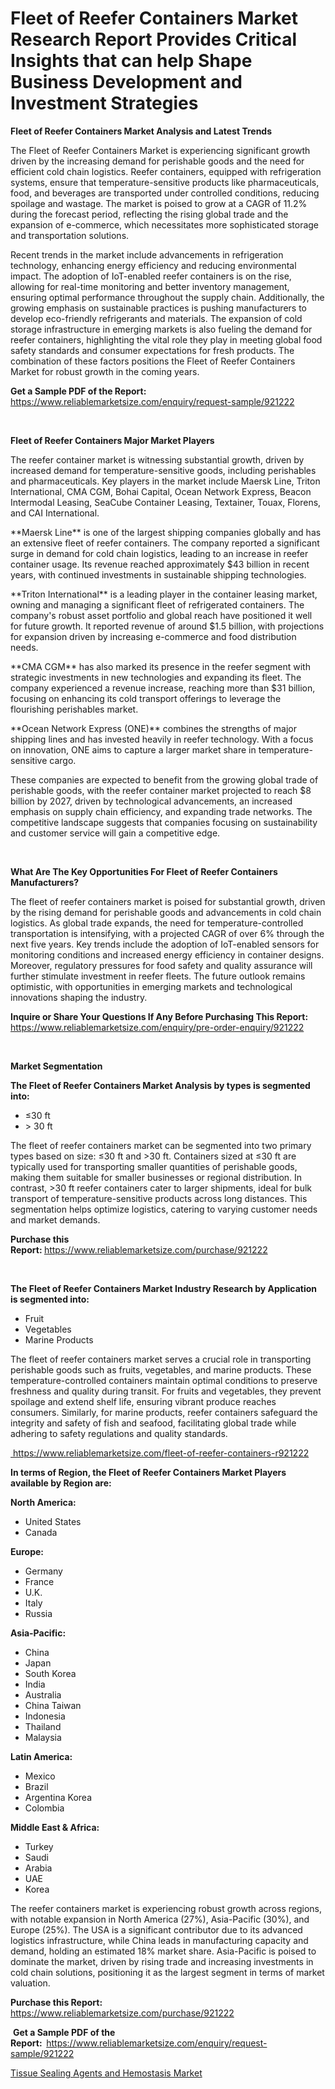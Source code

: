 <p><h1>Fleet of Reefer Containers Market Research Report Provides Critical Insights that can help Shape Business Development and Investment Strategies</h1></p><p><strong>Fleet of Reefer Containers Market Analysis and Latest Trends</strong></p>
<p><p>The Fleet of Reefer Containers Market is experiencing significant growth driven by the increasing demand for perishable goods and the need for efficient cold chain logistics. Reefer containers, equipped with refrigeration systems, ensure that temperature-sensitive products like pharmaceuticals, food, and beverages are transported under controlled conditions, reducing spoilage and wastage. The market is poised to grow at a CAGR of 11.2% during the forecast period, reflecting the rising global trade and the expansion of e-commerce, which necessitates more sophisticated storage and transportation solutions.</p><p>Recent trends in the market include advancements in refrigeration technology, enhancing energy efficiency and reducing environmental impact. The adoption of IoT-enabled reefer containers is on the rise, allowing for real-time monitoring and better inventory management, ensuring optimal performance throughout the supply chain. Additionally, the growing emphasis on sustainable practices is pushing manufacturers to develop eco-friendly refrigerants and materials. The expansion of cold storage infrastructure in emerging markets is also fueling the demand for reefer containers, highlighting the vital role they play in meeting global food safety standards and consumer expectations for fresh products. The combination of these factors positions the Fleet of Reefer Containers Market for robust growth in the coming years.</p></p>
<p><strong>Get a Sample PDF of the Report:&nbsp;</strong> <a href="https://www.reliablemarketsize.com/enquiry/request-sample/921222?utm_campaign=3185&utm_medium=2&utm_source=Github&utm_content=ia&utm_term=07032025&utm_id=fleet-of-reefer-containers">https://www.reliablemarketsize.com/enquiry/request-sample/921222</a></p>
<p>&nbsp;</p>
<p><strong>Fleet of Reefer Containers Major Market Players</strong></p>
<p><p>The reefer container market is witnessing substantial growth, driven by increased demand for temperature-sensitive goods, including perishables and pharmaceuticals. Key players in the market include Maersk Line, Triton International, CMA CGM, Bohai Capital, Ocean Network Express, Beacon Intermodal Leasing, SeaCube Container Leasing, Textainer, Touax, Florens, and CAI International.</p><p>**Maersk Line** is one of the largest shipping companies globally and has an extensive fleet of reefer containers. The company reported a significant surge in demand for cold chain logistics, leading to an increase in reefer container usage. Its revenue reached approximately $43 billion in recent years, with continued investments in sustainable shipping technologies.</p><p>**Triton International** is a leading player in the container leasing market, owning and managing a significant fleet of refrigerated containers. The company's robust asset portfolio and global reach have positioned it well for future growth. It reported revenue of around $1.5 billion, with projections for expansion driven by increasing e-commerce and food distribution needs.</p><p>**CMA CGM** has also marked its presence in the reefer segment with strategic investments in new technologies and expanding its fleet. The company experienced a revenue increase, reaching more than $31 billion, focusing on enhancing its cold transport offerings to leverage the flourishing perishables market.</p><p>**Ocean Network Express (ONE)** combines the strengths of major shipping lines and has invested heavily in reefer technology. With a focus on innovation, ONE aims to capture a larger market share in temperature-sensitive cargo.</p><p>These companies are expected to benefit from the growing global trade of perishable goods, with the reefer container market projected to reach $8 billion by 2027, driven by technological advancements, an increased emphasis on supply chain efficiency, and expanding trade networks. The competitive landscape suggests that companies focusing on sustainability and customer service will gain a competitive edge.</p></p>
<p>&nbsp;</p>
<p><strong>What Are The Key Opportunities For Fleet of Reefer Containers Manufacturers?</strong></p>
<p><p>The fleet of reefer containers market is poised for substantial growth, driven by the rising demand for perishable goods and advancements in cold chain logistics. As global trade expands, the need for temperature-controlled transportation is intensifying, with a projected CAGR of over 6% through the next five years. Key trends include the adoption of IoT-enabled sensors for monitoring conditions and increased energy efficiency in container designs. Moreover, regulatory pressures for food safety and quality assurance will further stimulate investment in reefer fleets. The future outlook remains optimistic, with opportunities in emerging markets and technological innovations shaping the industry.</p></p>
<p><strong>Inquire or Share Your Questions If Any Before Purchasing This Report:</strong> <a href="https://www.reliablemarketsize.com/enquiry/pre-order-enquiry/921222?utm_campaign=3185&utm_medium=2&utm_source=Github&utm_content=ia&utm_term=07032025&utm_id=fleet-of-reefer-containers">https://www.reliablemarketsize.com/enquiry/pre-order-enquiry/921222</a></p>
<p>&nbsp;</p>
<p><strong>Market Segmentation</strong></p>
<p><strong>The Fleet of Reefer Containers Market Analysis by types is segmented into:</strong></p>
<p><ul><li>≤30 ft</li><li>> 30 ft</li></ul></p>
<p><p>The fleet of reefer containers market can be segmented into two primary types based on size: ≤30 ft and >30 ft. Containers sized at ≤30 ft are typically used for transporting smaller quantities of perishable goods, making them suitable for smaller businesses or regional distribution. In contrast, >30 ft reefer containers cater to larger shipments, ideal for bulk transport of temperature-sensitive products across long distances. This segmentation helps optimize logistics, catering to varying customer needs and market demands.</p></p>
<p><strong>Purchase this Report:&nbsp;</strong><a href="https://www.reliablemarketsize.com/purchase/921222?utm_campaign=3185&utm_medium=2&utm_source=Github&utm_content=ia&utm_term=07032025&utm_id=fleet-of-reefer-containers">https://www.reliablemarketsize.com/purchase/921222</a></p>
<p>&nbsp;</p>
<p><strong>The Fleet of Reefer Containers Market Industry Research by Application is segmented into:</strong></p>
<p><ul><li>Fruit</li><li>Vegetables</li><li>Marine Products</li></ul></p>
<p><p>The fleet of reefer containers market serves a crucial role in transporting perishable goods such as fruits, vegetables, and marine products. These temperature-controlled containers maintain optimal conditions to preserve freshness and quality during transit. For fruits and vegetables, they prevent spoilage and extend shelf life, ensuring vibrant produce reaches consumers. Similarly, for marine products, reefer containers safeguard the integrity and safety of fish and seafood, facilitating global trade while adhering to safety regulations and quality standards.</p></p>
<p><a href="https://www.reliablemarketsize.com/fleet-of-reefer-containers-r921222?utm_campaign=3185&utm_medium=2&utm_source=Github&utm_content=ia&utm_term=07032025&utm_id=fleet-of-reefer-containers">&nbsp;https://www.reliablemarketsize.com/fleet-of-reefer-containers-r921222</a></p>
<p><strong>In terms of Region, the Fleet of Reefer Containers Market Players available by Region are:</strong></p>
<p>
    <p> <strong> North America: </strong>
        <ul>
            <li>United States</li>
            <li>Canada</li>
        </ul>
        </p> 
    <p> <strong> Europe: </strong>
        <ul>
            <li>Germany</li>
            <li>France</li>
            <li>U.K.</li>
            <li>Italy</li>
            <li>Russia</li>
        </ul>
        </p> 
    <p> <strong> Asia-Pacific: </strong>
        <ul>
            <li>China</li>
            <li>Japan</li>
            <li>South Korea</li>
            <li>India</li>
            <li>Australia</li>
            <li>China Taiwan</li>
            <li>Indonesia</li>
            <li>Thailand</li>
            <li>Malaysia</li>
        </ul>
        </p> 
    <p> <strong> Latin America: </strong>
        <ul>
            <li>Mexico</li>
            <li>Brazil</li>
            <li>Argentina Korea</li>
            <li>Colombia</li>
        </ul>
        </p> 
    <p> <strong> Middle East & Africa: </strong>
        <ul>
            <li>Turkey</li>
            <li>Saudi</li>
            <li>Arabia</li>
            <li>UAE</li>
            <li>Korea</li>
        </ul>
    </p>
    </p>
<p><p>The reefer containers market is experiencing robust growth across regions, with notable expansion in North America (27%), Asia-Pacific (30%), and Europe (25%). The USA is a significant contributor due to its advanced logistics infrastructure, while China leads in manufacturing capacity and demand, holding an estimated 18% market share. Asia-Pacific is poised to dominate the market, driven by rising trade and increasing investments in cold chain solutions, positioning it as the largest segment in terms of market valuation.</p></p>
<p><strong>Purchase this Report: </strong><a href="https://www.reliablemarketsize.com/purchase/921222?utm_campaign=3185&utm_medium=2&utm_source=Github&utm_content=ia&utm_term=07032025&utm_id=fleet-of-reefer-containers">https://www.reliablemarketsize.com/purchase/921222</a></p>
<p>&nbsp;<strong>Get a Sample PDF of the Report:&nbsp;&nbsp;</strong><a href="https://www.reliablemarketsize.com/enquiry/request-sample/921222?utm_campaign=3185&utm_medium=2&utm_source=Github&utm_content=ia&utm_term=07032025&utm_id=fleet-of-reefer-containers">https://www.reliablemarketsize.com/enquiry/request-sample/921222</a></p>
<p><strong></strong></p>
<p><p><a href="https://github.com/ivvrgibi/Market-Research-Report-List-1/blob/main/tissue-sealing-agents-and-hemostasis-market.md?utm_campaign=3185&utm_medium=2&utm_source=Github&utm_content=ia&utm_term=07032025&utm_id=fleet-of-reefer-containers">Tissue Sealing Agents and Hemostasis Market</a></p></p>